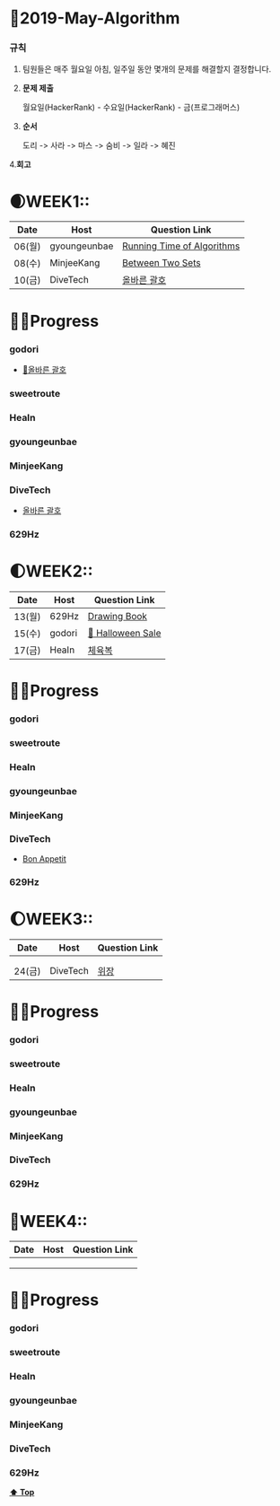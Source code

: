 # 💐2019-May-Algorithm

### 규칙

1. 팀원들은 매주 월요일 아침, 일주일 동안 몇개의 문제를 해결할지 결정합니다.

2. **문제 제출**

   월요일(HackerRank) - 수요일(HackerRank) - 금(프로그래머스)

3. **순서**

    도리 -> 사라 -> 마스 -> 숨비 -> 일라 ->  혜진

4.**회고**

  

# 🌒WEEK1::

| Date   | Host         | Question Link                                                |
| ------ | ------------ | ------------------------------------------------------------ |
| 06(월) | gyoungeunbae | [Running Time of Algorithms](<https://www.hackerrank.com/challenges/runningtime/problem>) |
| 08(수) | MinjeeKang   | [Between Two Sets](https://www.hackerrank.com/challenges/between-two-sets/problem?utm_source=mobile&utm_medium=mobile_browser)     |
| 10(금) | DiveTech     | [올바른 괄호](https://programmers.co.kr/learn/courses/30/lessons/12909)                      |

# 👩‍💻Progress

### godori
- [🥂올바른 괄호](https://www.notion.so/godori/b7468495dd444c4e8b2806f6b69b9f62)
### sweetroute

### HeaIn

### gyoungeunbae

### MinjeeKang

### DiveTech  
- [올바른 괄호](https://github.com/divetech/algorithms/blob/master/java/src/programmers/Lessons12909.java)  
### 629Hz



# 🌓WEEK2::

| Date  | Host | Question Link                                                               |
| ----  | ---- | --------------------------------------------------------------------------- |
| 13(월) | 629Hz|   [Drawing Book](https://www.hackerrank.com/challenges/drawing-book/problem)|
| 15(수) | godori| [🎃 Halloween Sale](https://www.hackerrank.com/challenges/halloween-sale/problem)                                                                            |
| 17(금) | HeaIn|  [체육복](https://programmers.co.kr/learn/courses/30/lessons/42862)           |

# 👩‍💻Progress

### godori

### sweetroute

### HeaIn

### gyoungeunbae

### MinjeeKang

### DiveTech  
- [Bon Appetit](https://github.com/divetech/algorithms/blob/master/java/src/hackerrank/problemsolving/BonAppetit.java)  
### 629Hz


# 🌔WEEK3::

| Date | Host | Question Link |
| ---- | ---- | ------------- |
|      |      |               |
|      |      |               |
| 24(금) | DiveTech|  [위장](https://programmers.co.kr/learn/courses/30/lessons/42578)           |

# 👩‍💻Progress

### godori

### sweetroute

### HeaIn

### gyoungeunbae

### MinjeeKang

### DiveTech  

### 629Hz





# 🌝WEEK4::

| Date | Host | Question Link |
| ---- | ---- | ------------- |
|      |      |               |
|      |      |               |
|      |      |               |

# 👩‍💻Progress

### godori

### sweetroute

### HeaIn

### gyoungeunbae

### MinjeeKang

### DiveTech  

### 629Hz



**[⬆ Top](#)**

